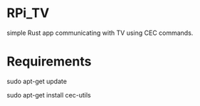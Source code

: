 # RPi_TV

simple Rust app communicating with TV using CEC commands.

# Requirements

sudo apt-get update

sudo apt-get install cec-utils

